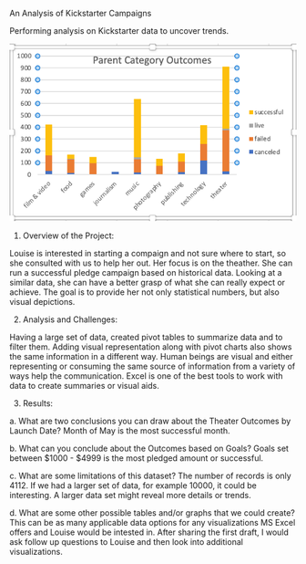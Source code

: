  An Analysis of Kickstarter Campaigns

Performing analysis on Kickstarter data to uncover trends.

![ParentCategoryOutcomes.png](resources/ParentCategoryOutcomes.png)

1. Overview of the Project:  

Louise is interested in starting a compaign and not sure where to start, so she consulted with us to help her out. Her focus is on the theather. She can run a successful pledge campaign based on  historical data. Looking at a similar data, she can have a better grasp of what she can really expect or achieve. The goal is to provide her not only statistical numbers, but also visual depictions. 

2. Analysis and Challenges: 

Having a large set of data, created pivot tables to summarize data and to filter them. Adding visual representation along with pivot charts also shows the same information in a different way. Human beings are visual and either representing or consuming the same source of information from a variety of ways help the communication. Excel is one of the best tools to work with data to create summaries or visual aids.

3. Results: 

a. What are two conclusions you can draw about the Theater Outcomes by Launch Date?
 Month of May is the most successful month.

b. What can you conclude about the Outcomes based on Goals? 
Goals set between $1000 - $4999 is the most pledged amount or successful.

c. What are some limitations of this dataset? 
The number of records is only 4112. If we had a larger set of data, for example 10000, it could be interesting. A larger data set might reveal more details or trends.

d. What are some other possible tables and/or graphs that we could create? 
This can be as many applicable data options for any visualizations MS Excel offers and Louise would be intested in. After sharing the first draft, I would ask follow up questions to Louise and then look into additional visualizations.